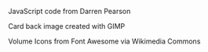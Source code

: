 JavaScript code from Darren Pearson

Card back image created with GIMP

Volume Icons from Font Awesome via Wikimedia Commons
